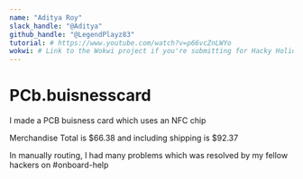 ```yaml
---
name: "Aditya Roy"
slack_handle: "@Aditya"
github_handle: "@LegendPlayz83"
tutorial: # https://www.youtube.com/watch?v=p66vcZnLWYo
wokwi: # Link to the Wokwi project if you're submitting for Hacky Holidays
---
```


# PCb.buisnesscard

<!-- Describe your board in 2-3 sentences. What are you making? What will it do? -->
I made a PCB buisness card which uses an NFC chip
<!-- How much is it going to cost? -->
Merchandise Total is $66.38 and including shipping is $92.37
<!-- Tell us a little bit about your design process. What were some challenges? What helped? ***Totally optional*** -->
In manually routing, I had many problems which was resolved by my fellow hackers on #onboard-help
